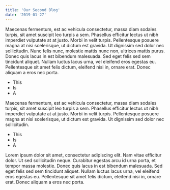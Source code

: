 ```yaml
---
title: 'Our Second Blog'
date: '2019-01-27'
---
```


Maecenas fermentum, est ac vehicula consectetur, massa diam sodales turpis, sit amet suscipit leo turpis a sem. Phasellus efficitur lectus ut nibh imperdiet vulputate at at justo. Morbi in velit turpis. Pellentesque posuere magna at nisi scelerisque, ut dictum est gravida. Ut dignissim sed dolor nec sollicitudin. Nunc felis nunc, molestie mattis nunc non, ultrices mattis purus. Donec quis lacus in est bibendum malesuada. Sed eget felis sed sem tincidunt aliquet. Nullam luctus lacus urna, vel eleifend eros egestas eu. Pellentesque sit amet felis dictum, eleifend nisi in, ornare erat. Donec aliquam a eros nec porta. <!-- end -->

* This
* Is
* A

Maecenas fermentum, est ac vehicula consectetur, massa diam sodales turpis, sit amet suscipit leo turpis a sem. Phasellus efficitur lectus ut nibh imperdiet vulputate at at justo. Morbi in velit turpis. Pellentesque posuere magna at nisi scelerisque, ut dictum est gravida. Ut dignissim sed dolor nec sollicitudin.

* This
* Is
* A

Lorem ipsum dolor sit amet, consectetur adipiscing elit. Nam vitae efficitur dolor. Ut sed sollicitudin neque. Curabitur egestas arcu id urna porta, et tempor massa molestie.  Donec quis lacus in est bibendum malesuada. Sed eget felis sed sem tincidunt aliquet. Nullam luctus lacus urna, vel eleifend eros egestas eu. Pellentesque sit amet felis dictum, eleifend nisi in, ornare erat. Donec aliquam a eros nec porta.
